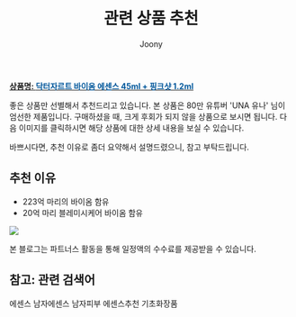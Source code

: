 ﻿---
layout: post
title:  "관련 상품 추천"
author: Joony
categories: [ 뷰티 / 미용 ]
tags: []
image:  
description: "80만 유튜버 UNA 유나 추천 상품으로 가장 고객 선호도가 높은 제품 중 하나입니다."
---

<a href="https://link.coupang.com/re/AFFSDP?lptag=AF4928167&pageKey=4825205917&itemId=6219883544&vendorItemId=71077172077&traceid=V0-183-fb6e99ed7863e1ee"><b>상품명: <font color='#01579B'>닥터자르트 바이옴 에센스 45ml + 핑크샷 1.2ml</font></b></a>

좋은 상품만 선별해서 추천드리고 있습니다.
본 상품은 80만 유튜버 'UNA 유나' 님이 엄선한 제품입니다.
구매하셨을 때, 크게 후회가 되지 않을 상품으로 보시면 됩니다. 
다음 이미지를 클릭하시면 해당 상품에 대한 상세 내용을 보실 수 있습니다.

바쁘시다면, 추천 이유로 좀더 요약해서 설명드렸으니, 참고 부탁드립니다.

## 추천 이유 
- 223억 마리의 바이옴 함유
- 20억 마리 블레미시케어 바이옴 함유

<a href="27,300원"><img src="https://link.coupang.com/re/AFFSDP?lptag=AF4928167&pageKey=4825205917&itemId=6219883544&vendorItemId=71077172077&traceid=V0-183-fb6e99ed7863e1ee"></a> 

본 블로그는 파트너스 활동을 통해 일정액의 수수료를 제공받을 수 있습니다.

## 참고: 관련 검색어    
에센스 남자에센스 남자피부 에센스추천 기초화장품